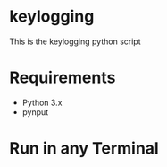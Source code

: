 # keylogging
This is the keylogging python script
# Requirements
- Python 3.x
- pynput

# Run in any Terminal
